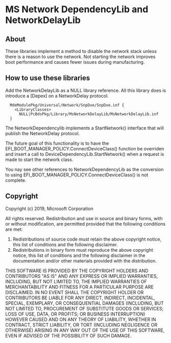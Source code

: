 # MS Network DependencyLib and NetworkDelayLib

## About
These libraries implement a method to disable the network stack unless there is a reason to use the network.  Not starting the network improves boot performance and causes fewer issues during manufacturing.


## How to use these libraries
Add the NetworkDelayLib as a NULL library reference.  All this library does is introduce a [Depex] on a NetworkDelay protocol.  

```
  MdeModulePkg/Universal/Network/SnpDxe/SnpDxe.inf {
    <LibraryClasses>
      NULL|PcBdsPkg/Library/MsNetworkDelayLib/MsNetworkDelayLib.inf
  }
```

The NetworkDependencylib implements a StartNetwork() interface that will publish the NetworkDelay protocol.  

The future goal of this functionality is to have the EFI_BOOT_MANAGER_POLICY.ConnectDeviceClass() function be overriden and insert a call to DeviceDependencyLib.StartNetwork() when a request is made to start the network class.

You nay see other references to NetworkDependencyLib as the conversion to using EFI_BOOT_MANAGER_POLICY.ConnectDeviceClass() is not complete.


## Copyright
Copyright (c) 2019, Microsoft Corporation

All rights reserved. Redistribution and use in source and binary forms, with or without modification, are permitted provided that the following conditions are met:
1. Redistributions of source code must retain the above copyright notice, this list of conditions and the following disclaimer.
2. Redistributions in binary form must reproduce the above copyright notice, this list of conditions and the following disclaimer in the documentation and/or other materials provided with the distribution.

THIS SOFTWARE IS PROVIDED BY THE COPYRIGHT HOLDERS AND CONTRIBUTORS "AS IS" AND ANY EXPRESS OR IMPLIED WARRANTIES, INCLUDING, BUT NOT LIMITED TO, THE IMPLIED WARRANTIES OF MERCHANTABILITY AND FITNESS FOR A PARTICULAR PURPOSE ARE DISCLAIMED. IN NO EVENT SHALL THE COPYRIGHT HOLDER OR CONTRIBUTORS BE LIABLE FOR ANY DIRECT, INDIRECT, INCIDENTAL, SPECIAL, EXEMPLARY, OR CONSEQUENTIAL DAMAGES (INCLUDING, BUT NOT LIMITED TO, PROCUREMENT OF SUBSTITUTE GOODS OR SERVICES; LOSS OF USE, DATA, OR PROFITS; OR BUSINESS INTERRUPTION) HOWEVER CAUSED AND ON ANY THEORY OF LIABILITY, WHETHER IN CONTRACT, STRICT LIABILITY, OR TORT (INCLUDING NEGLIGENCE OR OTHERWISE) ARISING IN ANY WAY OUT OF THE USE OF THIS SOFTWARE, EVEN IF ADVISED OF THE POSSIBILITY OF SUCH DAMAGE.

